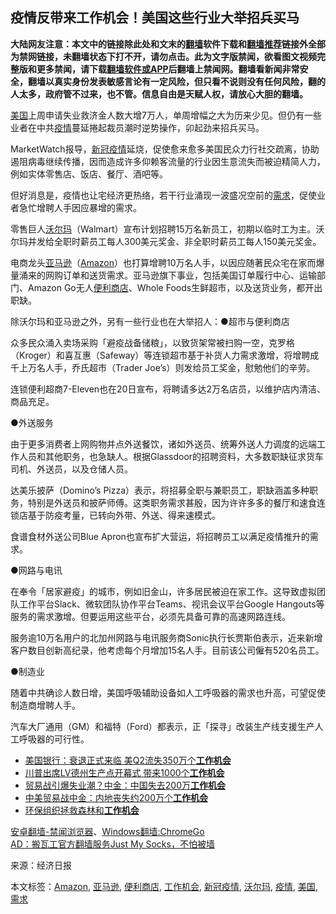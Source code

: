  <h2>疫情反带来工作机会！美国这些行业大举招兵买马</h2> <div class="notice"><b>大陆网友注意：本文中的链接除此处和文末的<a href="https://github.com/bannedbook/fanqiang" >翻墙</a>软件下载和<a href="https://github.com/killgcd/justmysocks/blob/master/README.md">翻墙推荐</a>链接外全部为禁网链接，未翻墙状态下打不开，请勿点击。此为文字版禁闻，欲看图文视频完整版和更多禁闻，请下载<a href="https://github.com/bannedbook/fanqiang">翻墙软件或APP</a>后翻墙上禁闻网。翻墙看新闻非常安全，翻墙以真实身份发表敏感言论有一定风险，但只看不说则没有任何风险，翻的人太多，政府管不过来，也不管。信息自由是天赋人权，请放心大胆的翻墙。</b></div>  <div class="entry"> <p id="conimg"><a href="https://www.bannedbook.org/bnews/tag/%e7%be%8e%e5%9b%bd/" class="st_tag internal_tag" rel="tag" title="标签 美国 下的日志">美国</a>上周申请失业救济金人数大增7万人，单周增幅之大为历来少见。但仍有一些业者在中共<a href="https://www.bannedbook.org/bnews/tag/%E7%96%AB%E6%83%85/" class="st_tag internal_tag" rel="tag" title="标签 疫情 下的日志">疫情</a>蔓延捲起裁员潮时逆势操作，卯起劲来招兵买马。</p> <p>MarketWatch报导，<a href="https://www.bannedbook.org/bnews/tag/%e6%96%b0%e5%86%a0%e7%96%ab%e6%83%85/" class="st_tag internal_tag" rel="tag" title="标签 新冠疫情 下的日志">新冠疫情</a>延烧，促使愈来愈多美国民众力行社交疏离，协助遏阻病毒继续传播，因而造成许多仰赖客流量的行业因生意流失而被迫精简人力，例如实体零售店、饭店、餐厅、酒吧等。</p> <p>但好消息是，疫情也让宅经济更热络，若干行业涌现一波盛况空前的<a href="https://www.bannedbook.org/bnews/tag/%E9%9C%80%E6%B1%82/" class="st_tag internal_tag" rel="tag" title="标签 需求 下的日志">需求</a>，促使业者急忙增聘人手因应暴增的需求。</p> <p>零售巨人<a href="https://www.bannedbook.org/bnews/tag/%e6%b2%83%e5%b0%94%e7%8e%9b/" class="st_tag internal_tag" rel="tag" title="标签 沃尔玛 下的日志">沃尔玛</a>（Walmart）宣布计划招聘15万名新员工，初期以临时工为主。沃尔玛并发给全职时薪员工每人300美元奖金、非全职时薪员工每人150美元奖金。</p> <p>电商龙头<a href="https://www.bannedbook.org/bnews/tag/%e4%ba%9a%e9%a9%ac%e9%80%8a/" class="st_tag internal_tag" rel="tag" title="标签 亚马逊 下的日志">亚马逊</a>（<a href="https://www.bannedbook.org/bnews/tag/amazon/" class="st_tag internal_tag" rel="tag" title="标签 Amazon 下的日志">Amazon</a>）也打算增聘10万名人手，以因应随著民众宅在家而爆量涌来的网购订单和送货需求。亚马逊旗下事业，包括美国订单履行中心、运输部门、Amazon Go无人<a href="https://www.bannedbook.org/bnews/tag/%E4%BE%BF%E5%88%A9%E5%95%86%E5%BA%97/" class="st_tag internal_tag" rel="tag" title="标签 便利商店 下的日志">便利商店</a>、Whole Foods生鲜超市，以及送货业务，都开出职缺。</p> <p>除沃尔玛和亚马逊之外，另有一些行业也在大举招人：●超市与便利商店</p>  <p>众多民众涌入卖场采购「避疫战备储粮」，以致货架常被扫购一空，克罗格（Kroger）和喜互惠（Safeway）等连锁超市基于补货人力需求激增，将增聘成千上万名人手，乔氏超市（Trader Joe&#8217;s）则发给员工奖金，慰勉他们的辛劳。</p> <p>连锁便利超商7-Eleven也在20日宣布，将聘请多达2万名店员，以维护店内清洁、商品充足。</p> <p>●外送服务</p> <p>由于更多消费者上网购物并点外送餐饮，诸如外送员、统筹外送人力调度的远端工作人员和其他职务，也急缺人。根据Glassdoor的招聘资料，大多数职缺征求货车司机、外送员，以及仓储人员。</p> <p>达美乐披萨（Domino&#8217;s Pizza）表示，将招募全职与兼职员工，职缺涵盖多种职务，特别是外送员和披萨师傅。这类职务需求甚殷，因为许许多多的餐厅和速食连锁店基于防疫考量，已转向外带、外送、得来速模式。</p> <p>食谱食材外送公司Blue Apron也宣布扩大营运，将招聘员工以满足疫情推升的需求。</p>  <p>●网路与电讯</p> <p>在奉令「居家避疫」的城市，例如旧金山，许多居民被迫在家工作。这导致虚拟团队工作平台Slack、微软团队协作平台Teams、视讯会议平台Google Hangouts等服务的需求激增。但要运用这些平台，必须先具备可靠的高速网路连线。</p> <p>服务逾10万名用户的北加州网路与电讯服务商Sonic执行长贾斯伯表示，近来新增客户数目创新高纪录，他考虑每个月增加15名人手。目前该公司僱有520名员工。</p> <p>●制造业</p> <p>随着中共确诊人数日增，美国呼吸辅助设备如人工呼吸器的需求也升高，可望促使制造商增聘人手。</p> <p>汽车大厂通用（GM）和福特（Ford）都表示，正「探寻」改装生产线支援生产人工呼吸器的可行性。</p>  <ul class='op-related-articles' title='相关阅读'> <li><a href='https://www.bannedbook.org/bnews/cnnews/20200319/1296692.html' target='_blank'>美国银行：衰退正式来临 美Q2流失350万个<b>工作机会</b></a></li> <li><a href='https://www.bannedbook.org/bnews/cnnews/20191018/1208788.html' target='_blank'>川普出席LV德州生产点开幕式 带来1000个<b>工作机会</b></a></li> <li><a href='https://www.bannedbook.org/bnews/baitai/20190727/1164820.html' target='_blank'>贸易战引爆失业潮？中金：中国失去200万<b>工作机会</b></a></li> <li><a href='https://www.bannedbook.org/bnews/baitai/20190725/1164155.html' target='_blank'>中美贸易战中金：内地丧失约200万个<b>工作机会</b></a></li> <li><a href='https://www.bannedbook.org/bnews/worldnews/usa/20190705/1153289.html' target='_blank'>环保组织拯救森林和<b>工作机会</b></a></li> </ul> <div class="texttj"> <a href="https://github.com/bannedbook/fanqiang/wiki/%E5%AE%89%E5%8D%93%E7%BF%BB%E5%A2%99-%E7%A6%81%E9%97%BB%E6%B5%8F%E8%A7%88%E5%99%A8" target="_blank">安卓翻墙-禁闻浏览器</a>、<a href="https://github.com/bannedbook/fanqiang/wiki/Chrome%E4%B8%80%E9%94%AE%E7%BF%BB%E5%A2%99%E5%8C%85" target="_blank">Windows翻墙:ChromeGo</a><br/> <a href="https://github.com/killgcd/justmysocks/blob/master/README.md" target="_blank">AD：搬瓦工官方翻墙服务Just My Socks，不怕被墙</a> </div><p> 来源：经济日报 </p><a name='sharetosocial'></a>           </div><!--END ENTRY--> <div class="postfooter"> <div>本文标签：<a href="https://www.bannedbook.org/bnews/tag/amazon/" rel="tag">Amazon</a>, <a href="https://www.bannedbook.org/bnews/tag/%e4%ba%9a%e9%a9%ac%e9%80%8a/" rel="tag">亚马逊</a>, <a href="https://www.bannedbook.org/bnews/tag/%E4%BE%BF%E5%88%A9%E5%95%86%E5%BA%97/" rel="tag">便利商店</a>, <a href="https://www.bannedbook.org/bnews/tag/%E5%B7%A5%E4%BD%9C%E6%9C%BA%E4%BC%9A/" rel="tag">工作机会</a>, <a href="https://www.bannedbook.org/bnews/tag/%e6%96%b0%e5%86%a0%e7%96%ab%e6%83%85/" rel="tag">新冠疫情</a>, <a href="https://www.bannedbook.org/bnews/tag/%e6%b2%83%e5%b0%94%e7%8e%9b/" rel="tag">沃尔玛</a>, <a href="https://www.bannedbook.org/bnews/tag/%E7%96%AB%E6%83%85/" rel="tag">疫情</a>, <a href="https://www.bannedbook.org/bnews/tag/%e7%be%8e%e5%9b%bd/" rel="tag">美国</a>, <a href="https://www.bannedbook.org/bnews/tag/%E9%9C%80%E6%B1%82/" rel="tag">需求</a></div>  </div><!--END POSTFOOTER--> 